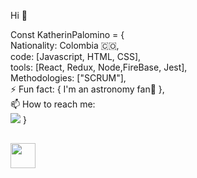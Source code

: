 Hi 👋 

Const KatherinPalomino = {  
  Nationality: Colombia 🇨🇴,  
  code: [Javascript, HTML, CSS],  
  tools: [React, Redux, Node,FireBase, Jest],  
  Methodologies: ["SCRUM"],  
  ⚡ Fun fact: { I'm an astronomy fan🔭 },  
 📫 How to reach me:  
 [![](https://img.shields.io/badge/-linkedin-0073B1?style=flat-square)](https://www.linkedin.com/in/leidy-katherine-pardo-palomino)
}

## <img height="40" src="https://raw.githubusercontent.com/innng/innng/master/assets/kyubey.gif"/> 
